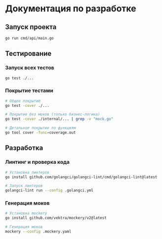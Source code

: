 # Документация по разработке

## Запуск проекта

```bash
go run cmd/api/main.go
```

## Тестирование

### Запуск всех тестов
```bash
go test ./...
```

### Покрытие тестами
```bash
# Общее покрытие
go test -cover ./...

# Покрытие без моков (только бизнес-логика)
go test -cover ./internal/... | grep -v "mock.go"

# Детальное покрытие по функциям
go tool cover -func=coverage.out
```

## Разработка

### Линтинг и проверка кода
```bash
# Установка линтеров
go install github.com/golangci/golangci-lint/cmd/golangci-lint@latest

# Запуск линтеров
golangci-lint run --config .golangci.yml
```

### Генерация моков
```bash
# Установка mockery
go install github.com/vektra/mockery/v2@latest

# Генерация моков
mockery --config .mockery.yaml
```

